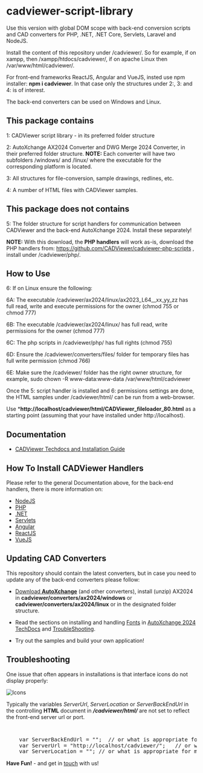 # cadviewer-script-library

Use this version with global DOM scope with back-end conversion scripts and CAD converters for PHP, .NET, .NET Core, Servlets, Laravel and NodeJS.  

Install the content of this repository under /cadviewer/. So for example, if on xampp, then /xampp/htdocs/cadviewer/, if on apache Linux then /var/www/html/cadviewer/.

For front-end frameworks ReactJS, Angular and VueJS, insted use npm installer: **npm i cadviewer**.  In that case only the structures under 2:, 3: and 4: is of interest. 

The back-end converters can be used on Windows and Linux. 

## This package contains

1: CADViewer script library  - in its preferred folder structure

2: AutoXchange AX2024 Converter and DWG Merge 2024 Converter, in their preferred folder structure.  **NOTE:** Each converter will have two subfolders /windows/ and /linux/ where the executable for the corresponding platform is located. 

3: All structures for file-conversion, sample drawings, redlines, etc. 

4: A number of HTML files with CADViewer samples.


## This package does not contains

5: The folder structure for script handlers for communication between CADViewer and the back-end AutoXchange 2024. Install these separately!

**NOTE:** With this download, the **PHP handlers** will work as-is, download the PHP handlers from: https://github.com/CADViewer/cadviewer-php-scripts , install under /cadviewer/php/.


## How to Use

6: If on Linux ensure the following: 

6A: The executable /cadviewer/ax2024/linux/ax2023_L64__xx_yy_zz has full read, write and execute permissions for the owner  (chmod 755 or chmod 777)

6B: The executable /cadviewer/ax2024/linux/ has full read, write permissions for the owner  (chmod 777)

6C: The php scripts in /cadviewer/php/ has full rights  (chmod 755)

6D: Ensure the /cadviewer/converters/files/ folder for temporary files has full write permission (chmod 766)

6E: Make sure the /cadviewer/ folder has the right owner structure, for example, sudo chown -R www-data:www-data /var/www/html/cadviewer


Once the 5: script handler is installed and 6: permissions settings are done, the HTML samples under /cadviewer/html/ can be run from a web-browser. 

Use ***http://localhost/cadviewer/html/CADViewer_fileloader_80.html** as a starting point (assuming that your have installed under http://localhost).



## Documentation 

-   [CADViewer Techdocs and Installation Guide](https://cadviewer.com/cadviewertechdocs/download)


## How To Install CADViewer Handlers

Please refer to the general Documentation above, for the back-end handlers, there is more information on:  


- [NodeJS](https://cadviewer.com/cadviewertechdocs/handlers/nodejs/)
- [PHP](https://cadviewer.com/cadviewertechdocs/handlers/php/)
- [.NET](https://cadviewer.com/cadviewertechdocs/handlers/asp.net/)
- [Servlets](https://cadviewer.com/cadviewertechdocs/handlers/servlets/)
- [Angular](https://cadviewer.com/cadviewertechdocs/handlers/angular/)
- [ReactJS](https://cadviewer.com/cadviewertechdocs/handlers/reactjs/)
- [VueJS](https://cadviewer.com/cadviewertechdocs/handlers/vuejs/)


## Updating CAD Converters

This repository should contain the latest converters, but in case you need to update any of the back-end converters please follow: 

* [Download **AutoXchange**](/download/) (and other converters), install (unzip) AX2024 in **cadviewer/converters/ax2024/windows** or **cadviewer/converters/ax2024/linux** or in the designated folder structure.
* Read the sections on installing and handling [Fonts](https://tailormade.com/ax2020techdocs/installation/fonts/) in [AutoXchange 2024 TechDocs](https://tailormade.com/ax2020techdocs/) and [TroubleShooting](https://tailormade.com/ax2020techdocs/troubleshooting/).

* Try out the samples and build your own application!
 
 

 
 ## Troubleshooting

One issue that often appears in installations is that interface icons do not display properly:

![Icons](https://cadviewer.com/cadviewertechdocs/images/missing_icons.png "Icons missing")

Typically the variables *ServerUrl*, *ServerLocation* or *ServerBackEndUrl* in the controlling **HTML**  document in ***/cadviewer/html/*** are not set to reflect the front-end server url or port.

<pre style="line-height: 110%">


    var ServerBackEndUrl = "";  // or what is appropriate for my server; used for NodeJS server only
    var ServerUrl = "http://localhost/cadviewer/";   // or what is appropriate for my server
    var ServerLocation = ""; // or what is appropriate for my server
</pre>
 
 
 
**Have Fun!**  - and get in [touch](mailto:developer@tailormade.com)  with us!
